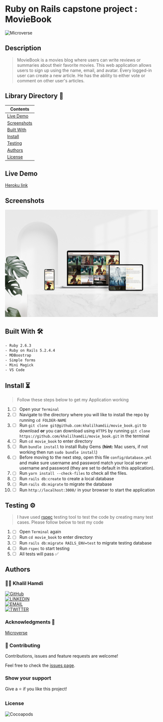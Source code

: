 # Ruby on Rails capstone project : MovieBook

![Microverse](https://img.shields.io/badge/-Microverse-6F23FF?style=for-the-badge)

## Description

> MovieBook is a movies blog where users can write reviews or summaries about their favorite movies. This web application allows users to sign up using the name, email, and avatar. Every logged-in user can create a new article. He has the ability to either vote or comment on other user's articles.

## Library Directory 📙

| Contents                    |
| --------------------------- |
| [Live Demo](#live-demo)     |
| [Screenshots](#screenshots) |
| [Built With](#built-with-🛠) |
| [Install](#install-⏳)      |
| [Testing](#testing-⚙️)      |
| [Authors](#authors)         |
| [License](#license)         |

## Live Demo

[Heroku link](https://serene-wave-21474.herokuapp.com/)

## Screenshots

![img](/app/assets/images/main.png)

## Built With 🛠

```
- Ruby 2.6.3
- Ruby on Rails 5.2.4.4
- MDBoostrap
- Simple forms
- Mini Magick
- VS Code
```

## Install ⏳

> Follow these steps below to get my Application working

1. - [ ] Open your `Terminal`
2. - [ ] Navigate to the directory where you will like to install the repo by running `cd FOLDER-NAME`
3. - [ ] Run `git clone git@github.com:khalilhamdii/movie_book.git` to download <b>or</b> you can download using `HTTPS` by running `git clone https://github.com/khalilhamdii/movie_book.git` in the terminal
4. - [ ] Run `cd movie_book` to enter directory
5. - [ ] Run `bundle install` to install Ruby Gems (<b>hint:</b> Mac users, if not working then run `sudo bundle install`)
6. - [ ] Before moving to the next step, open this file `config/database.yml` and make sure username and password match your local server username and password (they are set to default in this application).
7. - [ ] Run `yarn install --check-files` to check all the files.
8. - [ ] Run `rails db:create` to create a local database
9. - [ ] Run `rails db:migrate` to migrate the database
10. - [ ] Run `http://localhost:3000/` in your browser to start the application

## Testing ⚙️

> I have used [rspec](https://rspec.info/) testing tool to test the code by creating many test cases. Please follow below to test my code

1. - [ ] Open `Terminal` again
2. - [ ] Run `cd movie_book` to enter directory
3. - [ ] Run `rails db:migrate RAILS_ENV=test` to migrate testing database
4. - [ ] Run `rspec` to start testing
5. - [ ] All tests will pass ✅

## Authors

### 👨‍💻 Khalil Hamdi

[![GitHub](https://img.shields.io/badge/-GitHub-000?style=for-the-badge&logo=GitHub&logoColor=white)](https://github.com/khalilhamdii) <br>
[![LINKEDIN](https://img.shields.io/badge/-LINKEDIN-0077B5?style=for-the-badge&logo=Linkedin&logoColor=white)](https://www.linkedin.com/in/khalilhamdi/) <br>
[![EMAIL](https://img.shields.io/badge/-EMAIL-D14836?style=for-the-badge&logo=Mail.Ru&logoColor=white)](mailto:khaalil.hamdi@gmail.com) <br>
[![TWITTER](https://img.shields.io/badge/-TWITTER-1DA1F2?style=for-the-badge&logo=Twitter&logoColor=white)](https://twitter.com/Khalilhamdiii)

### Acknowledgments 🌟

[Microverse](https://github.com/microverseinc/ror-social-scaffold)

### 🤝 Contributing

Contributions, issues and feature requests are welcome!

Feel free to check the [issues page](https://github.com/khalilhamdii/movie_book/issues).

### Show your support

Give a ⭐️ if you like this project!

### License

![Cocoapods](https://img.shields.io/cocoapods/l/AFNetworking?color=red&style=for-the-badge)
